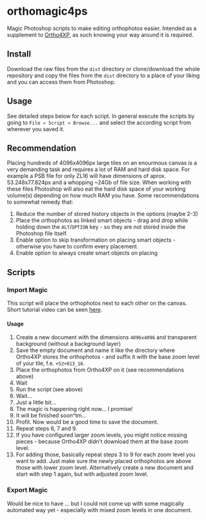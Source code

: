 # orthomagic4ps
Magic Photoshop scripts to make editing orthophotos easier. Intended as a supplement to [Ortho4XP](https://github.com/oscarpilote/Ortho4XP), as such knowing your way around it is required.

## Install
Download the raw files from the `dist` directory or clone/download the whole repository and copy the files from the `dist` directory to a place of your liking and you can access them from Photoshop.

## Usage
See detailed steps below for each script. In general execute the scripts by going to `File » Script » Browse...` and select the according script from wherever you saved it.

## Recommendation
Placing hundreds of 4096x4096px large tiles on an enourmous canvas is a very demanding task and requires a lot of RAM and hard disk space. For example a PSB file for only ZL16 will have dimensions of aprox. 53.248x77.824px and a whopping ~24Gb of file size. When working with these files Photoshop will also eat the hard disk space of your working volume(s) depending on how much RAM you have. Some recommendations to somewhat remedy that:
1. Reduce the number of stored history objects in the options (maybe 2-3)
2. Place the orthophotos as linked smart objects - drag and drop while holding down the `ALT`/`OPTION` key - so they are not stored inside the Photoshop file itself.
3. Enable option to skip transformation on placing smart objects - otherwise you have to confirm every placement.
4. Enable option to always create smart objects on placing

## Scripts
### Import Magic
This script will place the orthophotos next to each other on the canvas. Short tutorial video can be seen [here](https://youtu.be/LdK6mX7kBXc).

#### Usage
1. Create a new document with the dimensions `4096x4096` and transparent background (without a background layer)
2. Save the empty document and name it like the directory where Ortho4XP stores the orthophotos - and suffix it with the base zoom level of your tile, f.e. `+52+013_16`.
3. Place the orthophotos from Ortho4XP on it (see recommendations above)
4. Wait
5. Run the script (see above)
6. Wait...
7. Just a little bit...
8. The magic is happening right now... I promise!
9. It will be finished soon^tm...
10. Profit. Now would be a good time to save the document.
11. Repeat steps 6, 7 and 9.
12. If you have configured larger zoom levels, you might notice missing pieces - because Ortho4XP didn't download them at the base zoom level.
13. For adding those, basically repeat steps 3 to 9 for each zoom level you want to add. Just make sure the newly placed orthophotos are above those with lower zoom level. Alternatively create a new document and start with step 1 again, but with adjusted zoom level.

### Export Magic
Would be nice to have ... but I could not come up with some magically automated way yet - especially with mixed zoom levels in one document.
